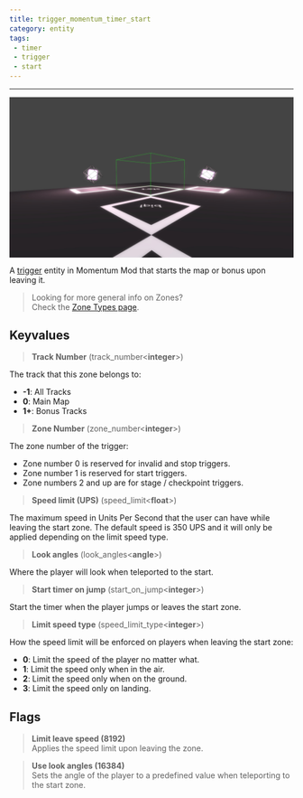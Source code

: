 ```yaml
---
title: trigger_momentum_timer_start
category: entity
tags:
 - timer
 - trigger
 - start
---
```


----
<img src="/assets/images/trigger_momentum_timer_start/start_zone.jpg" alt="start zone" style="display: block; margin: auto;">
  
A <a href="https://developer.valvesoftware.com/wiki/Triggers" target="_blank">trigger</a> entity in Momentum Mod that starts the map or bonus upon leaving it.
  
> Looking for more general info on Zones?   
> Check the [Zone Types page](/guide/zone-types/).

## Keyvalues

>**Track Number** (track_number&lt;**integer**&gt;)

The track that this zone belongs to: 

 - **-1**: All Tracks
 - **0**: Main Map
 - **1+**: Bonus Tracks

 >**Zone Number** (zone_number&lt;**integer**&gt;)

 The zone number of the trigger: 

 - Zone number 0 is reserved for invalid and stop triggers.
 - Zone number 1 is reserved for start triggers.
 - Zone numbers 2 and up are for stage / checkpoint triggers.

 >**Speed limit (UPS)** (speed_limit&lt;**float**&gt;)

 The maximum speed in Units Per Second that the user can have while leaving the start zone. The default speed is 350 UPS and it will only be applied depending on the limit speed type.

 >**Look angles** (look_angles&lt;**angle**&gt;)

 Where the player will look when teleported to the start.

 >**Start timer on jump** (start_on_jump&lt;**integer**&gt;)

 Start the timer when the player jumps or leaves the start zone.

 >**Limit speed type** (speed_limit_type&lt;**integer**&gt;)

 How the speed limit will be enforced on players when leaving the start zone:

 - **0**: Limit the speed of the player no matter what.
 - **1**: Limit the speed only when in the air.
 - **2**: Limit the speed only when on the ground.
 - **3**: Limit the speed only on landing.

## Flags

>**Limit leave speed (8192)**  
Applies the speed limit upon leaving the zone.

>**Use look angles (16384)**  
Sets the angle of the player to a predefined value when teleporting to the start zone.

